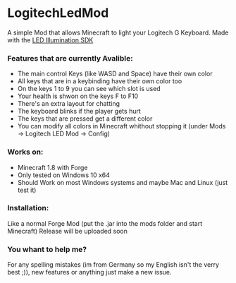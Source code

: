 # LogitechLedMod
A simple Mod that allows Minecraft to light your Logitech G Keyboard. 
Made with the [LED Illumination SDK](https://www.logitechg.com/en-us/innovation/developer-lab.html)

### Features that are currently Avalible:
* The main control Keys (like WASD and Space) have their own color
* All keys that are in a keybinding have their own color too
* On the keys 1 to 9 you can see which slot is used
* Your health is shwon on the keys F to F10
* There's an extra layout for chatting
* The keyboard blinks if the player gets hurt
* The keys that are pressed get a different color
* You can modify all colors in Minecraft whithout stopping it (under Mods -> Logitech LED Mod -> Config)

### Works on:
* Minecraft 1.8 with Forge
* Only tested on Windows 10 x64
* Should Work on most Windows systems and maybe Mac and Linux (just test it)

### Installation:
Like a normal Forge Mod (put the .jar into the mods folder and start Minecraft)
Release will be uploaded soon

### You whant to help me?
For any spelling mistakes (im from Germany so my English isn't the verry best ;)), 
new features or anything just make a new issue.
